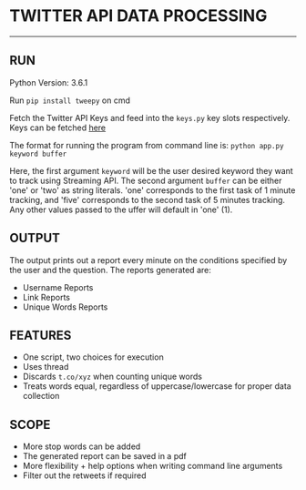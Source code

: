 # TWITTER API DATA PROCESSING
---

## RUN
Python Version: 3.6.1

Run `pip install tweepy` on cmd

Fetch the Twitter API Keys and feed into the `keys.py` key slots respectively. Keys can be fetched [here](//www.developers.twitter.com)

The format for running the program from command line is: 
`python app.py keyword buffer`

Here, the first argument `keyword` will be the user desired keyword they want to track using Streaming API. The second argument `buffer` can be either 'one' or 'two' as string literals. 'one' corresponds to the first task of 1 minute tracking, and 'five' corresponds to the second task of 5 minutes tracking. Any other values passed to the uffer will default in 'one' (1).

## OUTPUT
The output prints out a report every minute on the conditions specified by the user and the question. The reports generated are:
- Username Reports
- Link Reports
- Unique Words Reports

## FEATURES
- One script, two choices for execution
- Uses thread
- Discards `t.co/xyz` when counting unique words
- Treats words equal, regardless of uppercase/lowercase for proper data collection
 
 ## SCOPE
 - More stop words can be added
 - The generated report can be saved in a pdf
 - More flexibility + help options when writing command line arguments
 - Filter out the retweets if required

